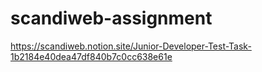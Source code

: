 # scandiweb-assignment
https://scandiweb.notion.site/Junior-Developer-Test-Task-1b2184e40dea47df840b7c0cc638e61e
